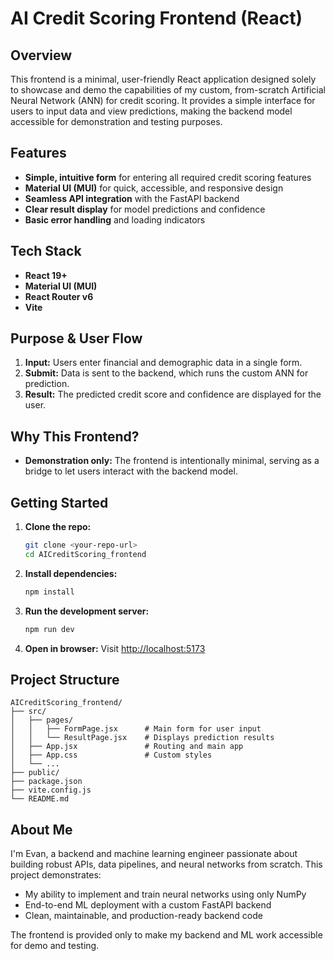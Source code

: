 # AI Credit Scoring Frontend (React)

## Overview
This frontend is a minimal, user-friendly React application designed solely to showcase and demo the capabilities of my custom, from-scratch Artificial Neural Network (ANN) for credit scoring. It provides a simple interface for users to input data and view predictions, making the backend model accessible for demonstration and testing purposes.

## Features
- **Simple, intuitive form** for entering all required credit scoring features
- **Material UI (MUI)** for quick, accessible, and responsive design
- **Seamless API integration** with the FastAPI backend
- **Clear result display** for model predictions and confidence
- **Basic error handling** and loading indicators

## Tech Stack
- **React 19+**
- **Material UI (MUI)**
- **React Router v6**
- **Vite**

## Purpose & User Flow
1. **Input:** Users enter financial and demographic data in a single form.
2. **Submit:** Data is sent to the backend, which runs the custom ANN for prediction.
3. **Result:** The predicted credit score and confidence are displayed for the user.

## Why This Frontend?
- **Demonstration only:** The frontend is intentionally minimal, serving as a bridge to let users interact with the backend model.

## Getting Started
1. **Clone the repo:**
   ```bash
   git clone <your-repo-url>
   cd AICreditScoring_frontend
   ```
2. **Install dependencies:**
   ```bash
   npm install
   ```
3. **Run the development server:**
   ```bash
   npm run dev
   ```
4. **Open in browser:**
   Visit [http://localhost:5173](http://localhost:5173)

## Project Structure
```
AICreditScoring_frontend/
├── src/
│   ├── pages/
│   │   ├── FormPage.jsx      # Main form for user input
│   │   └── ResultPage.jsx    # Displays prediction results
│   ├── App.jsx               # Routing and main app
│   ├── App.css               # Custom styles
│   └── ...
├── public/
├── package.json
├── vite.config.js
└── README.md
```

## About Me
I'm Evan, a backend and machine learning engineer passionate about building robust APIs, data pipelines, and neural networks from scratch. This project demonstrates:
- My ability to implement and train neural networks using only NumPy
- End-to-end ML deployment with a custom FastAPI backend
- Clean, maintainable, and production-ready backend code

The frontend is provided only to make my backend and ML work accessible for demo and testing.